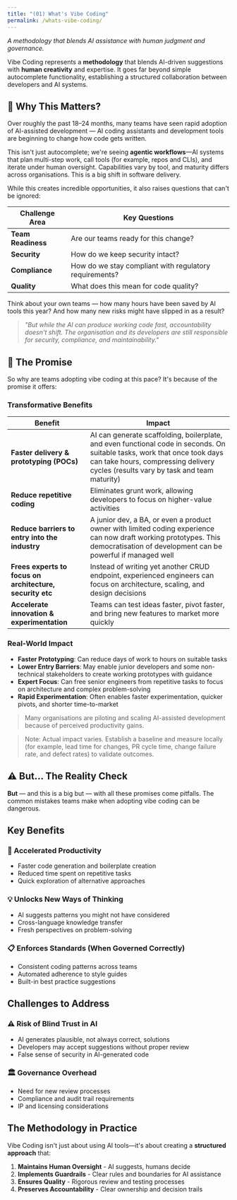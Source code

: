 ```yaml
---
title: "(01) What's Vibe Coding"
permalink: /whats-vibe-coding/
---
```


_A methodology that blends AI assistance with human judgment and governance._

Vibe Coding represents a **methodology** that blends AI-driven suggestions with **human creativity** and expertise. It goes far beyond simple autocomplete functionality, establishing a structured collaboration between developers and AI systems.

## 🤔 Why This Matters?

Over roughly the past 18–24 months, many teams have seen rapid adoption of AI-assisted development — AI coding assistants and development tools are beginning to change how code gets written.

This isn't just autocomplete; we're seeing **agentic workflows**—AI systems that plan multi-step work, call tools (for example, repos and CLIs), and iterate under human oversight. Capabilities vary by tool, and maturity differs across organisations. This is a big shift in software delivery.

While this creates incredible opportunities, it also raises questions that can't be ignored:

| Challenge Area | Key Questions |
|----------------|---------------|
| **Team Readiness** | Are our teams ready for this change? |
| **Security** | How do we keep security intact? |
| **Compliance** | How do we stay compliant with regulatory requirements? |
| **Quality** | What does this mean for code quality? |

Think about your own teams — how many hours have been saved by AI tools this year? And how many new risks might have slipped in as a result?

> *"But while the AI can produce working code fast, accountability doesn't shift. The organisation and its developers are still responsible for security, compliance, and maintainability."*

## 🚀 The Promise

So why are teams adopting vibe coding at this pace? It's because of the promise it offers:

### Transformative Benefits

| Benefit | Impact |
|---------|--------|
| **Faster delivery & prototyping (POCs)** | AI can generate scaffolding, boilerplate, and even functional code in seconds. On suitable tasks, work that once took days can take hours, compressing delivery cycles (results vary by task and team maturity) |
| **Reduce repetitive coding** | Eliminates grunt work, allowing developers to focus on higher-value activities |
| **Reduce barriers to entry into the industry** | A junior dev, a BA, or even a product owner with limited coding experience can now draft working prototypes. This democratisation of development can be powerful if managed well |
| **Frees experts to focus on architecture, security etc** | Instead of writing yet another CRUD endpoint, experienced engineers can focus on architecture, scaling, and design decisions |
| **Accelerate innovation & experimentation** | Teams can test ideas faster, pivot faster, and bring new features to market more quickly |

### Real-World Impact

- **Faster Prototyping**: Can reduce days of work to hours on suitable tasks
- **Lower Entry Barriers**: May enable junior developers and some non-technical stakeholders to create working prototypes with guidance
- **Expert Focus**: Can free senior engineers from repetitive tasks to focus on architecture and complex problem-solving
- **Rapid Experimentation**: Often enables faster experimentation, quicker pivots, and shorter time-to-market

> Many organisations are piloting and scaling AI-assisted development because of perceived productivity gains.

> Note: Actual impact varies. Establish a baseline and measure locally (for example, lead time for changes, PR cycle time, change failure rate, and defect rates) to validate outcomes.

## ⚠️ But... The Reality Check

**But** — and this is a big but — with all these promises come pitfalls. The common mistakes teams make when adopting vibe coding can be dangerous.

## Key Benefits

### 🚀 Accelerated Productivity
- Faster code generation and boilerplate creation
- Reduced time spent on repetitive tasks
- Quick exploration of alternative approaches

### 💡 Unlocks New Ways of Thinking
- AI suggests patterns you might not have considered
- Cross-language knowledge transfer
- Fresh perspectives on problem-solving

### 📋 Enforces Standards (When Governed Correctly)
- Consistent coding patterns across teams
- Automated adherence to style guides
- Built-in best practice suggestions

## Challenges to Address

### ⚠️ Risk of Blind Trust in AI
- AI generates plausible, not always correct, solutions
- Developers may accept suggestions without proper review
- False sense of security in AI-generated code

### 🏛️ Governance Overhead
- Need for new review processes
- Compliance and audit trail requirements
- IP and licensing considerations

## The Methodology in Practice

Vibe Coding isn't just about using AI tools—it's about creating a **structured approach** that:

1. **Maintains Human Oversight** - AI suggests, humans decide
2. **Implements Guardrails** - Clear rules and boundaries for AI assistance
3. **Ensures Quality** - Rigorous review and testing processes
4. **Preserves Accountability** - Clear ownership and decision trails
